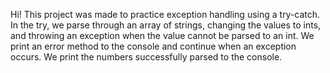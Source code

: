 Hi! This project was made to practice exception handling using a try-catch. In the try, we parse through an array of strings, changing the values to ints, and throwing an exception when the value cannot be parsed to an int. We print an error method to the console and continue when an exception occurs. We print the numbers successfully parsed to the console.
